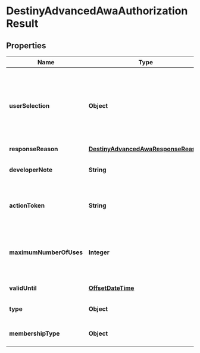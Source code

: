 
# DestinyAdvancedAwaAuthorizationResult

## Properties
Name | Type | Description | Notes
------------ | ------------- | ------------- | -------------
**userSelection** | **Object** | Indication of how the user responded to the request. If the value is \&quot;Approved\&quot; the actionToken will contain the token that can be presented when performing the advanced write action. |  [optional]
**responseReason** | [**DestinyAdvancedAwaResponseReason**](DestinyAdvancedAwaResponseReason.md) |  |  [optional]
**developerNote** | **String** | Message to the app developer to help understand the response. |  [optional]
**actionToken** | **String** | Credential used to prove the user authorized an advanced write action. |  [optional]
**maximumNumberOfUses** | **Integer** | This token may be used to perform the requested action this number of times, at a maximum. If this value is 0, then there is no limit. |  [optional]
**validUntil** | [**OffsetDateTime**](OffsetDateTime.md) | Time, UTC, when token expires. |  [optional]
**type** | **Object** | Advanced Write Action Type from the permission request. |  [optional]
**membershipType** | **Object** | MembershipType from the permission request. |  [optional]



